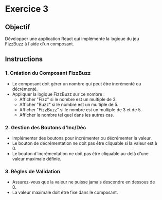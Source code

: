 # Exercice 3

## Objectif

Développer une application React qui implémente la logique du jeu FizzBuzz à l'aide d'un composant.

## Instructions

### 1. Création du Composant FizzBuzz

- Le composant doit gérer un nombre qui peut être incrémenté ou décrémenté.
- Appliquer la logique FizzBuzz sur ce nombre :
  - Afficher "Fizz" si le nombre est un multiple de 3.
  - Afficher "Buzz" si le nombre est un multiple de 5.
  - Afficher "FizzBuzz" si le nombre est un multiple de 3 et de 5.
  - Afficher le nombre tel quel dans les autres cas.

### 2. Gestion des Boutons d'Inc/Déc

- Implémenter des boutons pour incrémenter ou décrémenter la valeur.
- Le bouton de décrémentation ne doit pas être cliquable si la valeur est à 0.
- Le bouton d'incrémentation ne doit pas être cliquable au-delà d'une valeur maximale définie.

### 3. Règles de Validation

- Assurez-vous que la valeur ne puisse jamais descendre en dessous de 0.
- La valeur maximale doit être fixe dans le composant.
